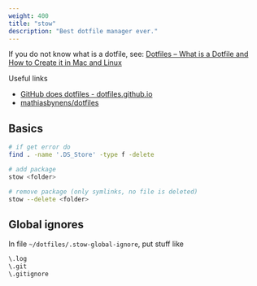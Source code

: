 ```yaml
---
weight: 400
title: "stow"
description: "Best dotfile manager ever."
---
```


If you do not know what is a dotfile, see: [Dotfiles – What is a Dotfile and How to Create it in Mac and Linux](https://www.freecodecamp.org/news/dotfiles-what-is-a-dot-file-and-how-to-create-it-in-mac-and-linux/)

Useful links

- [GitHub does dotfiles - dotfiles.github.io](https://dotfiles.github.io/)
- [mathiasbynens/dotfiles](https://github.com/mathiasbynens/dotfiles)

## Basics

```sh
# if get error do
find . -name '.DS_Store' -type f -delete

# add package
stow <folder>

# remove package (only symlinks, no file is deleted)
stow --delete <folder>
```

## Global ignores

In file `~/dotfiles/.stow-global-ignore`, put stuff like

```sh
\.log
\.git
\.gitignore
```
